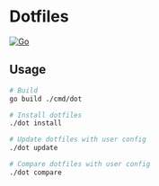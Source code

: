 # Dotfiles

[![Go](https://github.com/haunt98/dotfiles/workflows/Go/badge.svg?branch=main)](https://github.com/actions/setup-go)

## Usage

```sh
# Build
go build ./cmd/dot

# Install dotfiles
./dot install

# Update dotfiles with user config
./dot update

# Compare dotfiles with user config
./dot compare
```
